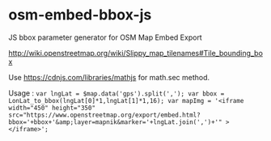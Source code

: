 # osm-embed-bbox-js
JS bbox parameter generator for OSM Map Embed Export


http://wiki.openstreetmap.org/wiki/Slippy_map_tilenames#Tile_bounding_box

Use https://cdnjs.com/libraries/mathjs for math.sec method.

Usage : 
`
var lngLat = $map.data('gps').split(',');
var bbox = LonLat_to_bbox(lngLat[0]*1,lngLat[1]*1,16);
var mapImg = '<iframe width="450" height="350" src="https://www.openstreetmap.org/export/embed.html?bbox='+bbox+'&amp;layer=mapnik&marker='+lngLat.join(',')+'" ></iframe>';
`
